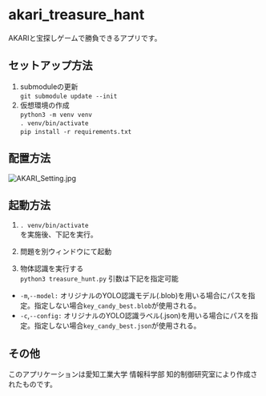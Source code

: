 
# akari_treasure_hant
AKARIと宝探しゲームで勝負できるアプリです。  

## セットアップ方法
1. submoduleの更新  
`git submodule update --init`  
2. 仮想環境の作成  
`python3 -m venv venv`  
`. venv/bin/activate`  
`pip install -r requirements.txt`  
## 配置方法
![AKARI_Setting.jpg](https://github.com/tet430/akari_treasure_hunt/blob/tet430-patch-1/AKARI_setting.jpg)

## 起動方法
1. `. venv/bin/activate`  
を実施後、下記を実行。  

2. 問題を別ウィンドウにて起動

3. 物体認識を実行する  
`python3 treasure_hunt.py`
引数は下記を指定可能
- `-m`,`--model:` オリジナルのYOLO認識モデル(.blob)を用いる場合にパスを指定。指定しない場合`key_candy_best.blob`が使用される。　
- `-c`,`--config:` オリジナルのYOLO認識ラベル(.json)を用いる場合にパスを指定。指定しない場合`key_candy_best.json`が使用される。　

## その他
このアプリケーションは愛知工業大学 情報科学部 知的制御研究室により作成されたものです。  
